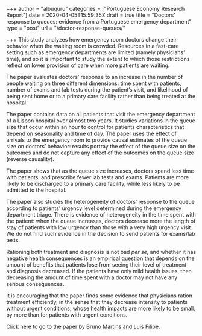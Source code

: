 +++
author = "albuquru"
categories = ["Portuguese Economy Research Report"]
date = 2020-04-05T15:59:35Z
draft = true
title = "Doctors’ response to queues: evidence from a Portuguese emergency department"
type = "post"
url = "/doctor-response-queues/"

+++
This study analyzes how emergency room doctors change their behavior when the waiting room is crowded. Resources in a fast-care setting such as emergency departments are limited (namely physicians’ time), and so it is important to study the extent to which those restrictions reflect on lower provision of care when more patients are waiting.

The paper evaluates doctors’ response to an increase in the number of people waiting on three different dimensions: time spent with patients, number of exams and lab tests during the patient’s visit, and likelihood of being sent home or to a primary care facility rather than being treated at the hospital.

The paper contains data on all patients that visit the emergency department of a Lisbon hospital over almost two years. It studies variations in the queue size that occur within an hour to control for patients characteristics that depend on seasonality and time of day. The paper uses the effect of arrivals to the emergency room to provide causal estimates of the queue size on doctors’ behavior: results portray the effect of the queue size on the outcomes and do not capture any effect of the outcomes on the queue size (reverse causality).

The paper shows that as the queue size increases, doctors spend less time with patients, and prescribe fewer lab tests and exams. Patients are more likely to be discharged to a primary care facility, while less likely to be admitted to the hospital.

The paper also studies the heterogeneity of doctors’ response to the queue according to patients’ urgency level determined during the emergency department triage. There is evidence of heterogeneity in the time spent with the patient: when the queue increases, doctors decrease more the length of stay of patients with low urgency than those with a very high urgency visit. We do not find such evidence in the decision to send patients for exams/lab tests.

Rationing both treatment and diagnosis is not bad _per se_, and whether it has negative health consequences is an empirical question that depends on the amount of benefits that patients lose from seeing their level of treatment and diagnosis decreased. If the patients have only mild health issues, then decreasing the amount of time spent with a doctor may not have any serious consequences.

It is encouraging that the paper finds some evidence that physicians ration treatment efficiently, in the sense that they decrease intensity to patients without urgent conditions, whose health impacts are more likely to be small, by more than for patients with urgent conditions.

Click here to go to the paper by [Bruno Martins and Luís Filipe](https://onlinelibrary.wiley.com/doi/abs/10.1002/hec.3957).